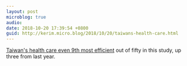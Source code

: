 ```yaml
---
layout: post
microblog: true
audio: 
date: 2018-10-20 17:39:54 +0800
guid: http://kerim.micro.blog/2018/10/20/taiwans-health-care.html
---
```

[Taiwan's health care even 9th most efficient](https://www.bloomberg.com/news/articles/2018-09-19/u-s-near-bottom-of-health-index-hong-kong-and-singapore-at-top) out of fifty in this study, up three from last year.
